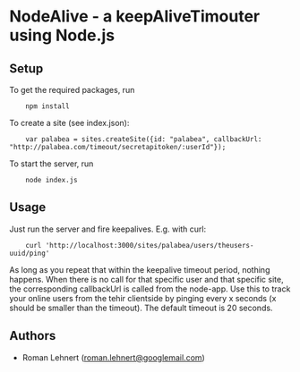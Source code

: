 # NodeAlive - a keepAliveTimouter using Node.js

## Setup
To get the required packages, run 

        npm install

To create a site (see index.json):

        var palabea = sites.createSite({id: "palabea", callbackUrl: "http://palabea.com/timeout/secretapitoken/:userId"});

To start the server, run

        node index.js

## Usage
Just run the server and fire keepalives. E.g. with curl:

        curl 'http://localhost:3000/sites/palabea/users/theusers-uuid/ping'

As long as you repeat that within the keepalive timeout period, nothing happens. When there is no call for that specific user and that specific site, the corresponding callbackUrl is called from the node-app. Use this to track your online users from the tehir clientside by pinging every x seconds (x should be smaller than the timeout). The default timeout is 20 seconds. 

## Authors
* Roman Lehnert (roman.lehnert@googlemail.com)

